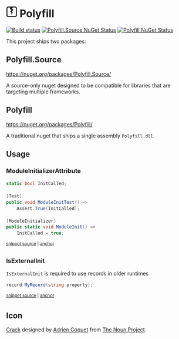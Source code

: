# <img src="/src/icon.png" height="30px"> Polyfill

[![Build status](https://ci.appveyor.com/api/projects/status/s6eqqg4ipeovebgd?svg=true)](https://ci.appveyor.com/project/SimonCropp/Polyfill)
[![Polyfill.Source NuGet Status](https://img.shields.io/nuget/v/Polyfill.Source.svg?label=Polyfill.Source)](https://www.nuget.org/packages/Polyfill.Source/)
[![Polyfill NuGet Status](https://img.shields.io/nuget/v/Polyfill.svg?label=Polyfill)](https://www.nuget.org/packages/Polyfill/)



This project ships two packages:


## Polyfill.Source

https://nuget.org/packages/Polyfill.Source/

A source-only nuget designed to be compatible for libraries that are targeting multiple frameworks.


## Polyfill

https://nuget.org/packages/Polyfill/

A traditional nuget that ships a single assembly `Polyfill.dll`.


## Usage


### ModuleInitializerAttribute

<!-- snippet: ModuleInitializerAttribute -->
<a id='snippet-moduleinitializerattribute'></a>
```cs
static bool InitCalled;

[Test]
public void ModuleInitTest() =>
    Assert.True(InitCalled);

[ModuleInitializer]
public static void ModuleInit() =>
    InitCalled = true;
```
<sup><a href='/src/Polyfill.Source.Tests/Samples.cs#L4-L16' title='Snippet source file'>snippet source</a> | <a href='#snippet-moduleinitializerattribute' title='Start of snippet'>anchor</a></sup>
<!-- endSnippet -->


### IsExternalInit

`IsExternalInit` is required to use records in older runtimes

<!-- snippet: IsExternalInit -->
<a id='snippet-isexternalinit'></a>
```cs
record MyRecord(string property);
```
<sup><a href='/src/Polyfill.Source.Tests/MyRecord.cs#L1-L5' title='Snippet source file'>snippet source</a> | <a href='#snippet-isexternalinit' title='Start of snippet'>anchor</a></sup>
<!-- endSnippet -->


## Icon

[Crack](https://thenounproject.com/term/crack/3968590/) designed by [Adrien Coquet](https://thenounproject.com/coquet_adrien/) from [The Noun Project](https://thenounproject.com).
